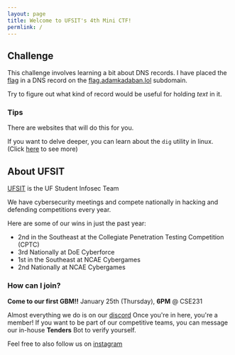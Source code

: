```yaml
---
layout: page
title: Welcome to UFSIT's 4th Mini CTF!
permlink: /
---
```


## Challenge

This challenge involves learning a bit about DNS records. I have placed the [flag](https://en.wikipedia.org/wiki/Capture_the_flag_(cybersecurity)#:~:text=Capture%20the%20Flag%20(CTF)%20in,both%20competitive%20or%20educational%20purposes.) in a DNS record on the [flag.adamkadaban.lol](flag.adamkadaban.lol) subdomain.

Try to figure out what kind of record would be useful for holding _text_ in it.

### Tips

There are websites that will do this for you.

If you want to delve deeper, you can learn about the `dig` utility in linux. (Click [here](https://linux.die.net/man/1/dig) to see more)

## About UFSIT

[UFSIT](https://ufsit.club) is the UF Student Infosec Team

We have cybersecurity meetings and compete nationally in hacking and defending competitions every year.


Here are some of our wins in just the past year:
- 2nd in the Southeast at the Collegiate Penetration Testing Competition (CPTC)
- 3rd Nationally at DoE Cyberforce
- 1st in the Southeast at NCAE Cybergames
- 2nd Nationally at NCAE Cybergames

### How can I join?

**Come to our first GBM!!** January 25th (Thursday), **6PM** @ CSE231

Almost everything we do is on our [discord](https://discord.ufsit.club)
Once you're in here, you're a member! If you want to be part of our competitive teams, you can message our in-house **Tenders** Bot to verify yourself.

Feel free to also follow us on [instagram](https://instagram.com/uf.sit)
